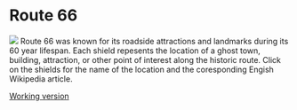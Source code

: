 # Route 66
![](http://guerillero.net/Route66/shield.png)
Route 66 was known for its roadside attractions and landmarks during its 60 year lifespan. Each shield repesents the location of a ghost town, building, attraction, or other point of interest along the historic route. Click on the shields for the name of the location and the coresponding Engish Wikipedia article. 

[Working version](http://guerillero.net/Route66)
